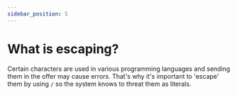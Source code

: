 ```yaml
---
sidebar_position: 5
---
```

# What is escaping?

Certain characters are used in various programming languages and sending them in the offer may cause errors. That's why it's important to 'escape' them by using `/` so the system knows to threat them as literals.
